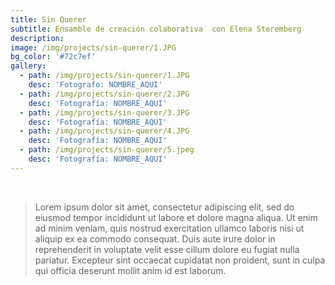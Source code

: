 ```yaml
---
title: Sin Querer
subtitle: Ensamble de creación colaborativa  con Elena Steremberg
description:
image: /img/projects/sin-querer/1.JPG
bg_color: '#72c7ef'
gallery:
  - path: /img/projects/sin-querer/1.JPG
    desc: 'Fotografo: NOMBRE_AQUI'
  - path: /img/projects/sin-querer/2.JPG
    desc: 'Fotografía: NOMBRE_AQUI'
  - path: /img/projects/sin-querer/3.JPG
    desc: 'Fotografía: NOMBRE_AQUI'
  - path: /img/projects/sin-querer/4.JPG
    desc: 'Fotografía: NOMBRE_AQUI'
  - path: /img/projects/sin-querer/5.jpeg
    desc: 'Fotografía: NOMBRE_AQUI'
---
```


&nbsp;

> Lorem ipsum dolor sit amet, consectetur adipiscing elit, sed do eiusmod tempor incididunt ut labore et dolore magna aliqua. Ut enim ad minim veniam, quis nostrud exercitation ullamco laboris nisi ut aliquip ex ea commodo consequat. Duis aute irure dolor in reprehenderit in voluptate velit esse cillum dolore eu fugiat nulla pariatur. Excepteur sint occaecat cupidatat non proident, sunt in culpa qui officia deserunt mollit anim id est laborum.